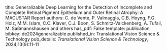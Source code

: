 title: Generalizable Deep Learning for the Detection of Incomplete and Complete Retinal Pigment Epithelium and Outer Retinal Atrophy: A MACUSTAR Report
authors: C. de Vente, P. Valmaggia, C.B. Hoyng, F.G. Holz, M.M. Islam, C.C. Klaver, C.J. Boon, S. Schmitz-Valckenberg, A. Tufail, M. Saßmannshausen and  others
has_pdf: False
template: publication
bibkey: de2024generalizable
published_in: Translational Vision Science & Technology
pub_details: <i>Translational Vision Science & Technology</i>, 2024;13(9):11-11
